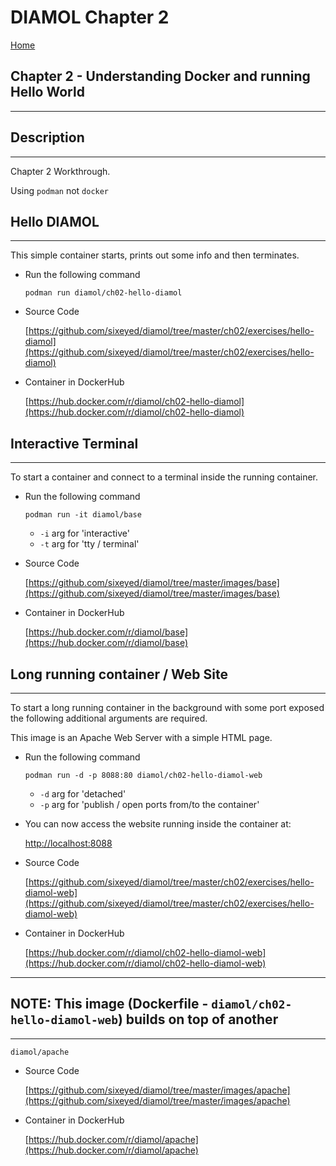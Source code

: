 # DIAMOL Chapter 2
[Home](ReadMe.md)
## Chapter 2 - Understanding Docker and running Hello World
---
## Description
---
Chapter 2 Workthrough.

Using `podman` not `docker`

## Hello DIAMOL
---
This simple container starts, prints out some info and then terminates.

- Run the following command

    `podman run diamol/ch02-hello-diamol`

- Source Code

    [https://github.com/sixeyed/diamol/tree/master/ch02/exercises/hello-diamol](https://github.com/sixeyed/diamol/tree/master/ch02/exercises/hello-diamol)

- Container in DockerHub

    [https://hub.docker.com/r/diamol/ch02-hello-diamol](https://hub.docker.com/r/diamol/ch02-hello-diamol)

## Interactive Terminal 
---
To start a container and connect to a terminal inside the running container.

- Run the following command

    `podman run -it diamol/base`

    - `-i` arg for 'interactive'
    - `-t` arg for 'tty / terminal'
    

- Source Code

    [https://github.com/sixeyed/diamol/tree/master/images/base](https://github.com/sixeyed/diamol/tree/master/images/base)

- Container in DockerHub

    [https://hub.docker.com/r/diamol/base](https://hub.docker.com/r/diamol/base)

## Long running container / Web Site 
---
To start a long running container in the background with some port exposed the following additional arguments are required.

This image is an Apache Web Server with a simple HTML page.

- Run the following command

    `podman run -d -p 8088:80 diamol/ch02-hello-diamol-web`

    - `-d` arg for 'detached'
    - `-p` arg for 'publish / open ports from/to the container'

- You can now access the website running inside the container at:

    [http://localhost:8088](http://localhost:8088)

- Source Code

    [https://github.com/sixeyed/diamol/tree/master/ch02/exercises/hello-diamol-web](https://github.com/sixeyed/diamol/tree/master/ch02/exercises/hello-diamol-web)

- Container in DockerHub

    [https://hub.docker.com/r/diamol/ch02-hello-diamol-web](https://hub.docker.com/r/diamol/ch02-hello-diamol-web)

---
## NOTE: This image (Dockerfile - `diamol/ch02-hello-diamol-web`) builds on top of another
---
    diamol/apache

- Source Code

    [https://github.com/sixeyed/diamol/tree/master/images/apache](https://github.com/sixeyed/diamol/tree/master/images/apache)

- Container in DockerHub

    [https://hub.docker.com/r/diamol/apache](https://hub.docker.com/r/diamol/apache)
